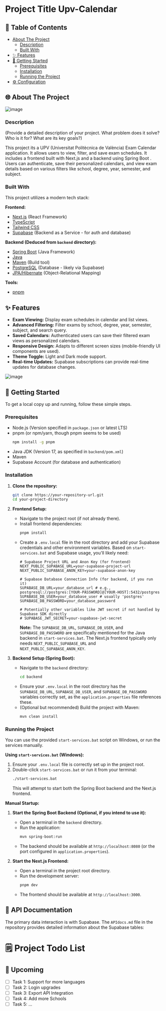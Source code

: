 # Project Title Upv-Calendar

## 📖 Table of Contents

- [About The Project](#about-the-project)
  - [Description](#description)
  - [Built With](#built-with)
- [✨ Features](#features)
- [🚀 Getting Started](#getting-started)
  - [Prerequisites](#prerequisites)
  - [Installation](#installation)
  - [Running the Project](#running-the-project)
- [⚙️ Configuration](#configuration)


## <a name="about-the-project"></a>🌐 About The Project

![image](https://github.com/user-attachments/assets/845923f9-0058-4051-962c-1b0e6bf5a431)


### <a name="description"></a>Description

(Provide a detailed description of your project. What problem does it solve? Who is it for? What are its key goals?)

This project its a UPV (Universitat Politècnica de València) Exam Calendar application. It allows users to view, filter, and save exam schedules. It includes a frontend built with Next.js and a backend using Spring Boot . Users can authenticate, save their personalized calendars, and view exam details based on various filters like school, degree, year, semester, and subject.

### <a name="built-with"></a>Built With

This project utilizes a modern tech stack:

**Frontend:**
*   [Next.js](https://nextjs.org/) (React Framework)
*   [TypeScript](https://www.typescriptlang.org/)
*   [Tailwind CSS](https://tailwindcss.com/)
*   [Supabase](https://supabase.io/) (Backend as a Service - for auth and database)

**Backend (Deduced from `backend` directory):**
*   [Spring Boot](https://spring.io/projects/spring-boot) (Java Framework)
*   [Java](https://www.java.com/)
*   [Maven](https://maven.apache.org/) (Build tool)
*   [PostgreSQL](https://www.postgresql.org/) (Database - likely via Supabase)
*   [JPA/Hibernate](https://hibernate.org/orm/) (Object-Relational Mapping)

**Tools:**
*   [pnpm](https://pnpm.io/)

## <a name="features"></a>✨ Features

*   **Exam Viewing:** Display exam schedules in calendar and list views.
*   **Advanced Filtering:** Filter exams by school, degree, year, semester, subject, and search query.
*   **Saved Calendars:** Authenticated users can save their filtered exam views as personalized calendars.
*   **Responsive Design:** Adapts to different screen sizes (mobile-friendly UI components are used).
*   **Theme Toggle:** Light and Dark mode support.
*   **Real-time Updates:** Supabase subscriptions can provide real-time updates for database changes.

![image](https://github.com/user-attachments/assets/4b9b035b-08ae-41d9-8904-718fde278a94)


## <a name="getting-started"></a>🚀 Getting Started

To get a local copy up and running, follow these simple steps.

### <a name="prerequisites"></a>Prerequisites

*   Node.js (Version specified in `package.json` or latest LTS)
*   pnpm (or npm/yarn, though pnpm seems to be used)
    ```bash
    npm install -g pnpm
    ```
*   Java JDK (Version 17, as specified in `backend/pom.xml`)
*   Maven
*   Supabase Account (for database and authentication)

### <a name="installation"></a>Installation

1.  **Clone the repository:**
    ```bash
    git clone https://your-repository-url.git
    cd your-project-directory
    ```
2.  **Frontend Setup:**
    *   Navigate to the project root (if not already there).
    *   Install frontend dependencies:
        ```bash
        pnpm install
        ```
    *   Create a `.env.local` file in the root directory and add your Supabase credentials and other environment variables. Based on `start-services.bat` and Supabase usage, you'll likely need:
        ```env
        # Supabase Project URL and Anon Key (for frontend)
        NEXT_PUBLIC_SUPABASE_URL=your-supabase-project-url
        NEXT_PUBLIC_SUPABASE_ANON_KEY=your-supabase-anon-key

        # Supabase Database Connection Info (for backend, if you run it)
        SUPABASE_DB_URL=your_database_url # e.g., postgresql://postgres:[YOUR-PASSWORD]@[YOUR-HOST]:5432/postgres
        SUPABASE_DB_USER=your_database_user # usually 'postgres'
        SUPABASE_DB_PASSWORD=your_database_password

        # Potentially other variables like JWT secret if not handled by Supabase SDK directly
        # SUPABASE_JWT_SECRET=your-supabase-jwt-secret
        ```
        **Note:** The `SUPABASE_DB_URL`, `SUPABASE_DB_USER`, and `SUPABASE_DB_PASSWORD` are specifically mentioned for the Java backend in `start-services.bat`. The Next.js frontend typically only needs `NEXT_PUBLIC_SUPABASE_URL` and `NEXT_PUBLIC_SUPABASE_ANON_KEY`.

3.  **Backend Setup (Spring Boot):**
    *   Navigate to the `backend` directory:
        ```bash
        cd backend
        ```
    *   Ensure your `.env.local` in the root directory has the `SUPABASE_DB_URL`, `SUPABASE_DB_USER`, and `SUPABASE_DB_PASSWORD` variables correctly set, as the `application.properties` file references these.
    *   (Optional but recommended) Build the project with Maven:
        ```bash
        mvn clean install
        ```

### <a name="running-the-project"></a>Running the Project

You can use the provided `start-services.bat` script on Windows, or run the services manually.

**Using `start-services.bat` (Windows):**
1.  Ensure your `.env.local` file is correctly set up in the project root.
2.  Double-click `start-services.bat` or run it from your terminal:
    ```bash
    ./start-services.bat
    ```
    This will attempt to start both the Spring Boot backend and the Next.js frontend.

**Manual Startup:**

1.  **Start the Spring Boot Backend (Optional, if you intend to use it):**
    *   Open a terminal in the `backend` directory.
    *   Run the application:
        ```bash
        mvn spring-boot:run
        ```
    *   The backend should be available at `http://localhost:8080` (or the port configured in `application.properties`).

2.  **Start the Next.js Frontend:**
    *   Open a terminal in the project root directory.
    *   Run the development server:
        ```bash
        pnpm dev
        ```
    *   The frontend should be available at `http://localhost:3000`.
  
      
## <a name="api-documentation"></a>📄 API Documentation

The primary data interaction is with Supabase. The `APIdocs.md` file in the repository provides detailed information about the Supabase tables:


# 🗒️ Project Todo List

## 🔮 Upcoming
- [ ] Task 1: Support for more languages
- [ ] Task 2: Login upgrades
- [ ] Task 3: Export API Integration
- [ ] Task 4: Add more Schools
- [ ] Task 5: ...
